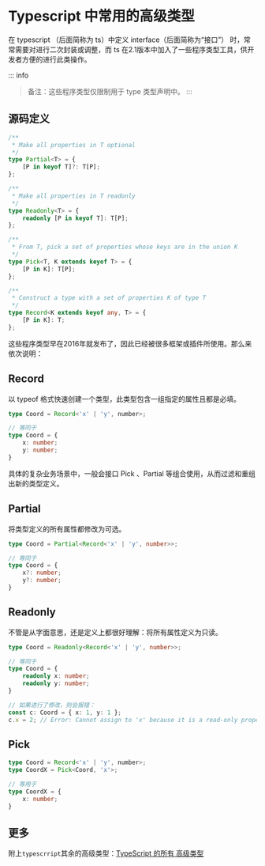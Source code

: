 # Typescript 中常用的高级类型
在 typescript （后面简称为 ts）中定义 interface（后面简称为“接口”） 时，常常需要对进行二次封装或调整，而 ts 在2.1版本中加入了一些程序类型工具，供开发者方便的进行此类操作。

::: info
> 备注：这些程序类型仅限制用于 type 类型声明中。
:::

## 源码定义
```typescript
/**
 * Make all properties in T optional
 */
type Partial<T> = {
    [P in keyof T]?: T[P];
};

/**
 * Make all properties in T readonly
 */
type Readonly<T> = {
    readonly [P in keyof T]: T[P];
};

/**
 * From T, pick a set of properties whose keys are in the union K
 */
type Pick<T, K extends keyof T> = {
    [P in K]: T[P];
};

/**
 * Construct a type with a set of properties K of type T
 */
type Record<K extends keyof any, T> = {
    [P in K]: T;
};
```
这些程序类型早在2016年就发布了，因此已经被很多框架或插件所使用。那么来依次说明：
## Record
以 typeof 格式快速创建一个类型，此类型包含一组指定的属性且都是必填。
```typescript
type Coord = Record<'x' | 'y', number>;

// 等同于
type Coord = {
	x: number;
	y: number;
}
```
具体的复杂业务场景中，一般会接口 Pick 、Partial 等组合使用，从而过滤和重组出新的类型定义。

## Partial
将类型定义的所有属性都修改为可选。
```ts
type Coord = Partial<Record<'x' | 'y', number>>;

// 等同于
type Coord = {
	x?: number;
	y?: number;
}
```

## Readonly
不管是从字面意思，还是定义上都很好理解：将所有属性定义为只读。
```ts
type Coord = Readonly<Record<'x' | 'y', number>>;

// 等同于
type Coord = {
    readonly x: number;
    readonly y: number;
}

// 如果进行了修改，则会报错：
const c: Coord = { x: 1, y: 1 };
c.x = 2; // Error: Cannot assign to 'x' because it is a read-only property.
```
## Pick
```ts
type Coord = Record<'x' | 'y', number>;
type CoordX = Pick<Coord, 'x'>;

// 等用于
type CoordX = {
	x: number;
}
```
## 更多
附上`typescrript`其余的高级类型：[TypeScript 的所有 高级类型](https://juejin.cn/post/6844904068096196621)